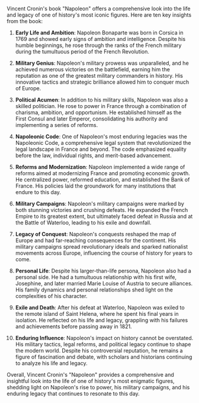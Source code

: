 Vincent Cronin's book "Napoleon" offers a comprehensive look into the life and legacy of one of history's most iconic figures. Here are ten key insights from the book:

1. **Early Life and Ambition**: Napoleon Bonaparte was born in Corsica in 1769 and showed early signs of ambition and intelligence. Despite his humble beginnings, he rose through the ranks of the French military during the tumultuous period of the French Revolution.

2. **Military Genius**: Napoleon's military prowess was unparalleled, and he achieved numerous victories on the battlefield, earning him the reputation as one of the greatest military commanders in history. His innovative tactics and strategic brilliance allowed him to conquer much of Europe.

3. **Political Acumen**: In addition to his military skills, Napoleon was also a skilled politician. He rose to power in France through a combination of charisma, ambition, and opportunism. He established himself as the First Consul and later Emperor, consolidating his authority and implementing a series of reforms.

4. **Napoleonic Code**: One of Napoleon's most enduring legacies was the Napoleonic Code, a comprehensive legal system that revolutionized the legal landscape in France and beyond. The code emphasized equality before the law, individual rights, and merit-based advancement.

5. **Reforms and Modernization**: Napoleon implemented a wide range of reforms aimed at modernizing France and promoting economic growth. He centralized power, reformed education, and established the Bank of France. His policies laid the groundwork for many institutions that endure to this day.

6. **Military Campaigns**: Napoleon's military campaigns were marked by both stunning victories and crushing defeats. He expanded the French Empire to its greatest extent, but ultimately faced defeat in Russia and at the Battle of Waterloo, leading to his exile and downfall.

7. **Legacy of Conquest**: Napoleon's conquests reshaped the map of Europe and had far-reaching consequences for the continent. His military campaigns spread revolutionary ideals and sparked nationalist movements across Europe, influencing the course of history for years to come.

8. **Personal Life**: Despite his larger-than-life persona, Napoleon also had a personal side. He had a tumultuous relationship with his first wife, Josephine, and later married Marie Louise of Austria to secure alliances. His family dynamics and personal relationships shed light on the complexities of his character.

9. **Exile and Death**: After his defeat at Waterloo, Napoleon was exiled to the remote island of Saint Helena, where he spent his final years in isolation. He reflected on his life and legacy, grappling with his failures and achievements before passing away in 1821.

10. **Enduring Influence**: Napoleon's impact on history cannot be overstated. His military tactics, legal reforms, and political legacy continue to shape the modern world. Despite his controversial reputation, he remains a figure of fascination and debate, with scholars and historians continuing to analyze his life and legacy.

Overall, Vincent Cronin's "Napoleon" provides a comprehensive and insightful look into the life of one of history's most enigmatic figures, shedding light on Napoleon's rise to power, his military campaigns, and his enduring legacy that continues to resonate to this day.